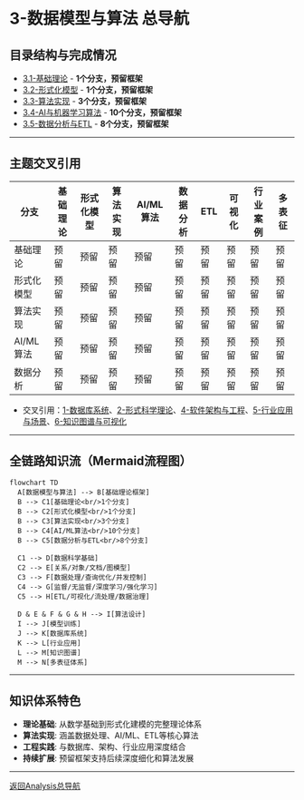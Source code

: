 # 3-数据模型与算法 总导航

## 目录结构与完成情况

- [3.1-基础理论](3.1-基础理论/README.md) - **1个分支，预留框架**
- [3.2-形式化模型](3.2-形式化模型/README.md) - **1个分支，预留框架**
- [3.3-算法实现](3.3-算法实现/README.md) - **3个分支，预留框架**
- [3.4-AI与机器学习算法](3.4-AI与机器学习算法/README.md) - **10个分支，预留框架**
- [3.5-数据分析与ETL](3.5-数据分析与ETL/README.md) - **8个分支，预留框架**

---

## 主题交叉引用

| 分支      | 基础理论 | 形式化模型 | 算法实现 | AI/ML算法 | 数据分析 | ETL | 可视化 | 行业案例 | 多表征 |
|-----------|----------|------------|----------|-----------|----------|-----|--------|----------|--------|
| 基础理论  | 预留     | 预留       | 预留     | 预留      | 预留     | 预留| 预留   | 预留     | 预留   |
| 形式化模型| 预留     | 预留       | 预留     | 预留      | 预留     | 预留| 预留   | 预留     | 预留   |
| 算法实现  | 预留     | 预留       | 预留     | 预留      | 预留     | 预留| 预留   | 预留     | 预留   |
| AI/ML算法 | 预留     | 预留       | 预留     | 预留      | 预留     | 预留| 预留   | 预留     | 预留   |
| 数据分析  | 预留     | 预留       | 预留     | 预留      | 预留     | 预留| 预留   | 预留     | 预留   |

- 交叉引用：[1-数据库系统](../1-数据库系统/README.md)、[2-形式科学理论](../2-形式科学理论/README.md)、[4-软件架构与工程](../4-软件架构与工程/README.md)、[5-行业应用与场景](../5-行业应用与场景/README.md)、[6-知识图谱与可视化](../6-知识图谱与可视化/README.md)

---

## 全链路知识流（Mermaid流程图）

```mermaid
flowchart TD
  A[数据模型与算法] --> B[基础理论框架]
  B --> C1[基础理论<br/>1个分支]
  B --> C2[形式化模型<br/>1个分支]
  B --> C3[算法实现<br/>3个分支]
  B --> C4[AI/ML算法<br/>10个分支]
  B --> C5[数据分析与ETL<br/>8个分支]
  
  C1 --> D[数据科学基础]
  C2 --> E[关系/对象/文档/图模型]
  C3 --> F[数据处理/查询优化/并发控制]
  C4 --> G[监督/无监督/深度学习/强化学习]
  C5 --> H[ETL/可视化/流处理/数据治理]
  
  D & E & F & G & H --> I[算法设计]
  I --> J[模型训练]
  J --> K[数据库系统]
  K --> L[行业应用]
  L --> M[知识图谱]
  M --> N[多表征体系]
```

---

## 知识体系特色

- **理论基础**: 从数学基础到形式化建模的完整理论体系
- **算法实现**: 涵盖数据处理、AI/ML、ETL等核心算法
- **工程实践**: 与数据库、架构、行业应用深度结合
- **持续扩展**: 预留框架支持后续深度细化和算法发展

---

[返回Analysis总导航](../README.md)
